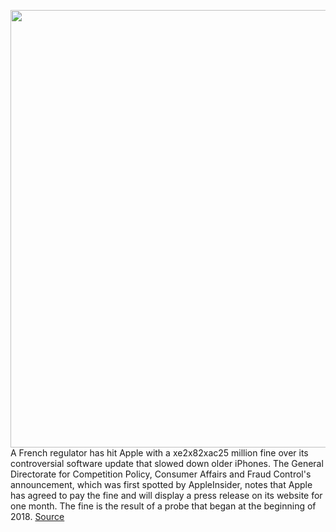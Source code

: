 <img src='https://cdn.vox-cdn.com/thumbor/0MLwPNcMI04iJFO5Ldm0da4iCmM=/0x0:2040x1360/1200x800/filters:focal(995x540:1321x866)/cdn.vox-cdn.com/uploads/chorus_image/image/66272422/jbareham_160909_1215_A_0023_compressed.0.0.1473768038.0.jpg' width='700px' /><br/>
A French regulator has hit Apple with a xe2x82xac25 million fine over its controversial software update that slowed down older iPhones. The General Directorate for Competition Policy, Consumer Affairs and Fraud Control's announcement, which was first spotted by AppleInsider, notes that Apple has agreed to pay the fine and will display a press release on its website for one month. The fine is the result of a probe that began at the beginning of 2018.
<a href='https://www.theverge.com/2020/2/7/21127984/apple-iphone-batterygate-slowdown-batteries-french-fine'> Source <a/>